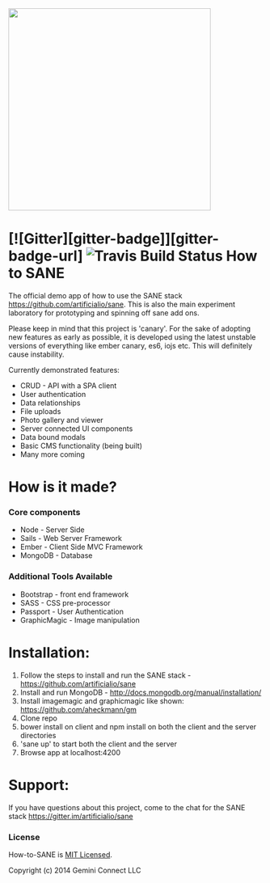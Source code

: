 <img src="https://camo.githubusercontent.com/b8ecf54b15f51c7c992d6fce003b661c96d8acec/68747470733a2f2f63646e2e7261776769742e636f6d2f6172746966696369616c696f2f73616e652f67682d70616765732f5f696e636c756465732f73616e652d6c6f676f2e737667" width="400"/>

[![Gitter][gitter-badge]][gitter-badge-url] ![Travis Build Status](https://travis-ci.org/mgenev/how-to-sane.svg?branch=master)
How to SANE
==========================
The official demo app of how to use the SANE stack https://github.com/artificialio/sane. This is also the main experiment laboratory for prototyping and spinning off sane add ons.

Please keep in mind that this project is 'canary'. For the sake of adopting new features as early as possible,  it is developed using the latest unstable versions of everything like ember canary, es6, iojs etc. This will definitely cause instability.

Currently demonstrated features:

+ CRUD - API with a SPA client
+ User authentication
+ Data relationships
+ File uploads
+ Photo gallery and viewer 
+ Server connected UI components
+ Data bound modals
+ Basic CMS functionality (being built) 
+ Many more coming

How is it made?
==========================

### Core components

+ Node - Server Side
+ Sails - Web Server Framework
+ Ember - Client Side MVC Framework
+ MongoDB - Database

### Additional Tools Available
+ Bootstrap - front end framework
+ SASS - CSS pre-processor
+ Passport - User Authentication
+ GraphicMagic - Image manipulation

Installation:
==========================
1. Follow the steps to install and run the SANE stack - https://github.com/artificialio/sane
2. Install and run MongoDB - http://docs.mongodb.org/manual/installation/
3. Install imagemagic and graphicmagic like shown: https://github.com/aheckmann/gm
4. Clone repo
5. bower install on client and npm install  on both the client and the server directories
6. 'sane up' to start both the client and the server
7. Browse app at localhost:4200

Support:
==========================
If you have questions about this project, come to the chat for the SANE stack https://gitter.im/artificialio/sane

### License 
How-to-SANE is [MIT Licensed](https://github.com/mgenev/how-to-sane/blob/master/LICENSE.md).

Copyright (c) 2014 Gemini Connect LLC
